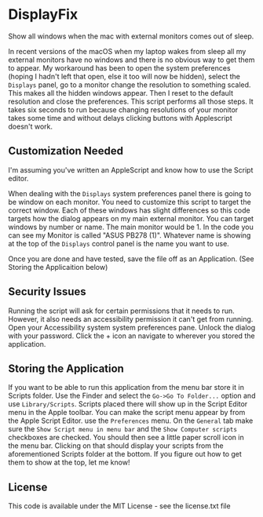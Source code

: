 # DisplayFix

Show all windows when the mac with external monitors comes out of sleep.  

In recent versions of the macOS when my laptop wakes from sleep all my external monitors have no windows and there is no obvious way to get them to appear. My workaround has been to open the system preferences (hoping I hadn't left that open, else it too will now be hidden), select the `Displays` panel, go to a monitor change the resolution to something scaled. This makes all the hidden windows appear. Then I reset to the default resolution and close the preferences. This script performs all those steps. It takes six seconds to run because changing resolutions of your monitor takes some time and without delays clicking buttons with Applescript doesn't work.  

## Customization Needed

I'm assuming you've written an AppleScript and know how to use the Script editor. 

When dealing with the `Displays` system preferences panel there is going to be window on each monitor. You need to customize this script to target the correct window. Each of these windows has slight differences so this code targets how the dialog appears on my main external monitor. You can target windows by number or name. The main monitor would be 1. In the code you can see my Monitor is called "ASUS PB278 (1)". Whatever name is showing at the top of the `Displays` control panel is the name you want to use.

Once you are done and have tested, save the file off as an Application. (See Storing the Applicaition below)

## Security Issues

Running the script will ask for certain permissions that it needs to run. However, it also 
needs an accessibility permission it can't get from running. Open your Accessibility system
system preferences pane. Unlock the dialog with your password. Click the + icon an navigate to
wherever you stored the application.

## Storing the Application

If you want to be able to run this application from the menu bar store it in Scripts folder.
Use the Finder and select the `Go->Go To Folder...` option and use `Library/Scripts`. Scripts 
placed there will show up in the Script Editor menu in the Apple toolbar. 
You can make the script menu appear by from the Apple Script Editor. use the `Preferences` menu. On the `General` tab make sure the `Show Script menu in menu bar` and the `Show Computer scripts` checkboxes are checked. You should then see a little paper scroll icon in the menu bar. Clicking on that should display your scripts from the aforementioned Scripts folder at the bottom. If you figure out how to get them to show at the top, let me know!

## License

This code is available under the MIT License - see the license.txt file
